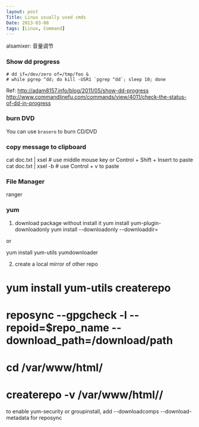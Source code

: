 ```yaml
---
layout: post
Title: Linux usually used cmds
Date: 2013-03-08
tags: [Linux, Command]
---
```


alsamixer: 音量调节

### Show dd progress

```
# dd if=/dev/zero of=/tmp/foo &
# while pgrep ^dd; do kill -USR1 `pgrep ^dd`; sleep 10; done
```
Ref:
http://adam8157.info/blog/2011/05/show-dd-progress
http://www.commandlinefu.com/commands/view/4011/check-the-status-of-dd-in-progress

### burn DVD

You can use `brasero` to burn CD/DVD

### copy message to clipboard

cat doc.txt | xsel	# use middle mouse key or Control + Shift + Insert to paste
cat doc.txt | xsel -b	# use Control + v to paste

### File Manager

ranger

### yum

1. download package without install it
yum install yum-plugin-downloadonly
yum install --downloadonly --downloaddir=<directory> <package>

or

yum install yum-utils
yumdownloader <package>

2. create a local mirror of other repo

# yum install yum-utils createrepo
# reposync --gpgcheck -l --repoid=$repo_name  --download_path=/download/path
# cd /var/www/html/<download directory>
# createrepo -v /var/www/html/<download directory>/

to enable yum-security or groupinstall, add --downloadcomps
--download-metadata for reposync
